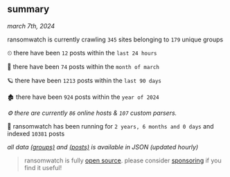 
## summary
_march 7th, 2024_

ransomwatch is currently crawling `345` sites belonging to `179` unique groups

⏲ there have been `12` posts within the `last 24 hours`

🦈 there have been `74` posts within the `month of march`

🪐 there have been `1213` posts within the `last 90 days`

🏚 there have been `924` posts within the `year of 2024`

_⚙️ there are currently `86` online hosts & `107` custom parsers._

🦕 ransomwatch has been running for `2 years, 6 months and 0 days` and indexed `10381` posts

_all data  [(groups)](http://ransomwhat.telemetry.ltd/groups) and [(posts)](http://ransomwhat.telemetry.ltd/posts) is available in JSON (updated hourly)_

> ransomwatch is fully [open source](https://github.com/joshhighet/ransomwatch#ransomwatch--). please consider [sponsoring](https://github.com/sponsors/joshhighet) if you find it useful!
